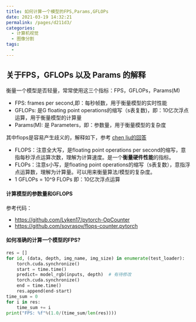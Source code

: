 ```yaml
---
title: 如何计算一个模型的FPS,Params,GFLOPs
date: 2021-03-19 14:32:21
permalink: /pages/d211d3/
categories:
  - 计算机视觉
  - 图像分割
tags:
  - 
---
```

## 关于FPS，GFLOPs 以及 Params 的解释

衡量一个模型是否轻量，常常使用这三个指标：FPS，GFLOPs，Params(M)

- FPS: frames per second,即：每秒帧数，用于衡量模型的实时性能
- GFLOPs: 是G floating point operations的缩写（s表复数)，即：10亿次浮点运算，用于衡量模型的计算量
- Params(M): 是 Parameters，即：参数量，用于衡量模型的复杂度



其中flops是容易产生歧义的，解释如下，参考 [chen liu的回答](https://www.zhihu.com/question/65305385/answer/451060549)

- FLOPS：注意全大写，是floating point operations per second的缩写，意指每秒浮点运算次数，理解为计算速度。是一个**衡量硬件性能**的指标。
- FLOPs：注意s小写，是floating point operations的缩写（s表复数），意指浮点运算数，理解为计算量。可以用来衡量算法/模型的复杂度。
- 1 GFLOPs = 10^9 FLOPs 即：10亿次浮点运算



#### 计算模型的参数量和GFLOPS

参考代码：

- https://github.com/Lyken17/pytorch-OpCounter
- https://github.com/sovrasov/flops-counter.pytorch



#### 如何准确的计算一个模型的FPS?

```python
res = []
for id, (data, depth, img_name, img_size) in enumerate(test_loader):
    torch.cuda.synchronize()
    start = time.time()
    predict= model_rgb(inputs, depth)  # 有待修改
    torch.cuda.synchronize()
    end = time.time()
    res.append(end-start)
time_sum = 0
for i in res:
    time_sum += i
print("FPS: %f"%(1.0/(time_sum/len(res))))

```


